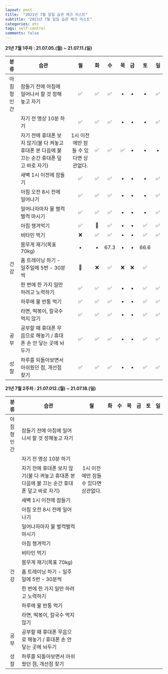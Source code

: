 ```yaml
---
layout: post
title:  "2021년 7월 일일 습관 체크 리스트"
subtitle: "2021년 7월 일일 습관 체크 리스트"
categories: etc
tags: self-control
comments: false
---
```


**21년 7월 1주차 : 21.07.05.(월) ~ 21.07.11.(일)**

|분류|습관| 월 | 화 | 수 | 목 | 금 | 토 | 일 |
|:---:|---|:---:|:---:|:---:|:---:|:---:|:---:|:---:|
|아침형 인간|잠들기 전에 아침에 일어나서 할 것 정해놓고 자기|✅|✅|✅|•|•|•|✅|
| |자기 전 명상 10분 하기|✅|✅|✅|•|•|•|✅|
| |자기 전에 휴대폰 보지 않기(불 다 켜놓고 휴대폰 본 다음에 불 끄는 순간 휴대폰 덮고 바로 자기)|1시 이전에만 잠들 수 있다면 상관없다.|✅|✅|✅|•|•|•|✅|
| |새벽 1시 이전에 잠들기|✅|✅|✅|•|•|•|✅|
| |아침 오전 8시 전에 일어나기|✅|✅|✅|•|•|•|✅|
| |일어나자마자 물 벌컥벌컥 마시기|✅|✅|✅|•|•|•|✅|
| |아침 챙겨먹기|✅|🍺|✅|•|•|✅|✅|
| |비타민 먹기|❌|✅|✅|•|•|✅|✅|
| |몸무게 재기(목표 70kg)|•|•|67.3|•|•|66.6|
|건강|홈 트레이닝 하기 - 일주일에 5번 - 30분씩|🍺|❌|✅|❌|❌|✅|
| |한 번에 한 가지 일만 하려고 노력하기|✅|✅|✅|•|•|✅|✅|
| |하루에 물 반통 먹기|✅|✅|✅|•|•|✅|✅|
| |라면, 떡볶이, 칼국수 먹지 않기|✅|✅|✅|•|•|✅|✅|
|공부|공부할 때 휴대폰 무음으로 해놓기 / 휴대폰 손 안 닿는 곳에 놔두기|✅|✅|✅|•|•|✅|✅|
|성찰|하루를 되돌아보면서 아쉬웠던 점, 개선점 찾기|✅|✅|✅|•|•|✅|✅|

**21년 7월 2주차 : 21.07.012.(월) ~ 21.07.18.(일)**

|분류|습관| 월 | 화 | 수 | 목 | 금 | 토 | 일 |
|:---:|---|:---:|:---:|:---:|:---:|:---:|:---:|:---:|
|아침형 인간|잠들기 전에 아침에 일어나서 할 것 정해놓고 자기|
| |자기 전 명상 10분 하기|
| |자기 전에 휴대폰 보지 않기(불 다 켜놓고 휴대폰 본 다음에 불 끄는 순간 휴대폰 덮고 바로 자기)|1시 이전에만 잠들 수 있다면 상관없다.|
| |새벽 1시 이전에 잠들기|
| |아침 오전 8시 전에 일어나기|
| |일어나자마자 물 벌컥벌컥 마시기|
| |아침 챙겨먹기|
| |비타민 먹기|
| |몸무게 재기(목표 70kg)|
|건강|홈 트레이닝 하기 - 일주일에 5번 - 30분씩|
| |한 번에 한 가지 일만 하려고 노력하기|
| |하루에 물 반통 먹기|
| |라면, 떡볶이, 칼국수 먹지 않기|
|공부|공부할 때 휴대폰 무음으로 해놓기 / 휴대폰 손 안 닿는 곳에 놔두기|
|성찰|하루를 되돌아보면서 아쉬웠던 점, 개선점 찾기|